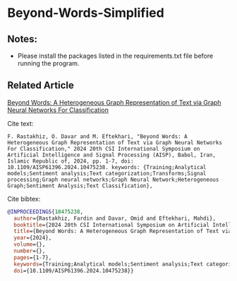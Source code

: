 # Beyond-Words-Simplified
## Notes:
 - Please install the packages listed in the requirements.txt file before running the program.

## Related Article
[Beyond Words: A Heterogeneous Graph Representation of Text via Graph Neural Networks For Classification](https://ieeexplore.ieee.org/document/10475238)

Cite text:
```docx
F. Rastakhiz, O. Davar and M. Eftekhari, "Beyond Words: A Heterogeneous Graph Representation of Text via Graph Neural Networks For Classification," 2024 20th CSI International Symposium on Artificial Intelligence and Signal Processing (AISP), Babol, Iran, Islamic Republic of, 2024, pp. 1-7, doi: 10.1109/AISP61396.2024.10475238. keywords: {Training;Analytical models;Sentiment analysis;Text categorization;Transforms;Signal processing;Graph neural networks;Graph Neural Network;Heterogeneous Graph;Sentiment Analysis;Text Classification},
```

Cite bibtex:
``` bibtex
@INPROCEEDINGS{10475238,
  author={Rastakhiz, Fardin and Davar, Omid and Eftekhari, Mahdi},
  booktitle={2024 20th CSI International Symposium on Artificial Intelligence and Signal Processing (AISP)}, 
  title={Beyond Words: A Heterogeneous Graph Representation of Text via Graph Neural Networks For Classification}, 
  year={2024},
  volume={},
  number={},
  pages={1-7},
  keywords={Training;Analytical models;Sentiment analysis;Text categorization;Transforms;Signal processing;Graph neural networks;Graph Neural Network;Heterogeneous Graph;Sentiment Analysis;Text Classification},
  doi={10.1109/AISP61396.2024.10475238}}
```
